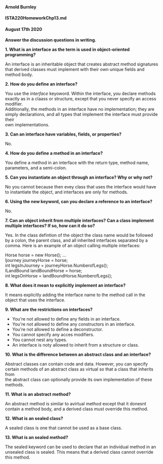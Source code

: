#### Arnold Burnley  
#### ISTA220HomeworkChp13.md  
#### August 17th 2020



**Answer the discussion questions in writing.**  

**1. What is an interface as the term is used in object-oriented programming?**  

An interface is an inheritable object that creates abstract method signatures that derived classes must implement with their own unique fields and method body.

**2. How do you define an interface?** 

You use the *interface* keyoword. Within the interface, you declare methods exactly as in a claass or structure, except that you never specify an access modifier.  
Additionally, the methods in an interface have no implementation; they are simply declarations, and all types that implement the interface must provide their   
own implementations.  

**3. Can an interface have variables, fields, or properties?**  

No.


**4. How do you define a method in an interface?**  

You define a method in an interface with the return type, method name, parameters, and a semi-colon.  

**5. Can you instantiate an object through an interface? Why or why not?**  

No you cannot because then evey class that uses the interface would have to instantiate the object, and interfaces are only for methods.


**6. Using the new keyword, can you declare a reference to an interface?**

No.


**7. Can an object inherit from multiple interfaces? Can a class implement multiple interfaces? If so, how can it do so?**  

Yes. In the class defintion of the object the class name would be followed by a colon, the parent class, and all inherited interfaces separated by a comma. 
Here is an example of an object calling multiple interfaces:  

Horse horse = new Horse();
...  
Ijourney journeyHorse = horse;  
int legsInJourney = journeyHorse.NumberofLegs();  
ILandBound landBoundHorse = horse;  
int legsOnHorse = landBoundHorse.NumberofLegs();  

**8. What does it mean to explicitly implement an interface?**  

It means explicitly adding the interface name to the method call in the object that uses the interface.  

**9. What are the restrictions on interfaces?**  

* You're not allowed to define any fields in an interface.  
* You're not allowed to define any constructors in an interface.  
* You're not allowed to define a deconstructor.  
* You cannot specify any acces modifiers.  
* You cannot nest any types.  
* An interface is noty allowed to inherit from a structure or class.  

**10. What is the difference between an abstract class and an interface?**  

Abstract classes can contain code and data. However, you can specify certain methods of an abstract class as virtual so that a class that inherits from  
the abstract class can optionally provide its own implementation of these methods.  

**11. What is an abstract method?**  

An abstract method is similar to avirtual method except that it donesnt contain a method body, and a derived class must override this method.  

**12. What is an sealed class?**  

A sealed class is one that cannot be used as a base class.  

**13. What is an sealed method?**  

The sealed keyword can be used to declare that an individual method in an unsealed class is sealed. This means that a derived class cannot override this method.